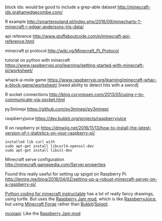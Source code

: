 block ids: would be good to include a grep-able dataset
http://minecraft-ids.grahamedgecombe.com/

R example
http://smarterpoland.pl/index.php/2016/09/minecharts-1-minecraft-r-edgar-andersons-iris-data/

api reference
http://www.stuffaboutcode.com/p/minecraft-api-reference.html

minecraft pi protocol
http://wiki.vg/Minecraft_Pi_Protocol

tutorial on python with minecraft
https://www.raspberrypi.org/learning/getting-started-with-minecraft-pi/worksheet/

whack-a-mole game
https://www.raspberrypi.org/learning/minecraft-whac-a-block-game/worksheet/
[need ability to detect hits with a sword]

R socket connections
http://blog.corynissen.com/2013/05/using-r-to-communicate-via-socket.html

py3minepi https://github.com/py3minepi/py3minepi

raspberryjuice https://dev.bukkit.org/projects/raspberryjuice

R on raspberry pi
https://dmwiig.net/2016/11/13/how-to-install-the-latest-version-of-r-statistics-on-your-raspberry-pi/

    installed lib curl with
    sudo apt-get install libcurl4-openssl-dev
    sudo apt-get install libssl-dev

Minecraft serve configuration
http://minecraft.gamepedia.com/Server.properties

Found this really useful for setting up spigot on Raspberry Pi:
http://lemire.me/blog/2016/04/02/setting-up-a-robust-minecraft-server-on-a-raspberry-pi/

[Python coding for minecraft instructable](http://www.instructables.com/id/Python-coding-for-Minecraft/)
has a lot of really fancy drawings, using turtle. But uses the
[Raspberry Jam mod](https://github.com/arpruss/raspberryjammod), which
is like [RaspberryJuice](https://dev.bukkit.org/projects/raspberryjuice), but
using [Minecraft Forge](https://mcforge.readthedocs.io/en/latest/)
rather than [Bukkit](https://dev.bukkit.org/)/[Spigot](https://www.spigotmc.com).

[mcpiapi](https://github.com/kbsriram/mcpiapi): Like the
[Raspberry Jam mod](https://github.com/arpruss/raspberryjammod)
